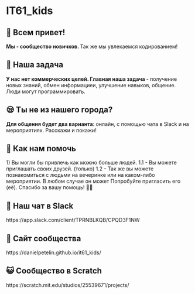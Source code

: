 <h1> IT61_kids </ h1>
<h2> 🤗 Всем привет! </h2>
<b> Мы - сообщество новичков. </b> Так же мы увлекаемся кодированием!
<h2> 📖 Наша задача </h2>
<b> У нас нет коммерческих целей. </b> <b> Главная наша задача </b> - получение новых знаний, обмен информациеи, улучшение навыков, общение. Люди могут программировать.
<h2> 😪 Ты не из нашего города? </h2>
<b> Для общения будет два варианта: </b> онлайн, с помощью чата в Slack и на мероприятиях. Расскажи и покажи!
<h2> 🎁 Как нам помочь </h2>
1) Вы могли бы привлечь как можно больше людей.
     1.1 - Вы можете приглашать своих друзей. (только)
     1.2 - Так же вы можете познакомиться с людьми на вечеринке или на каком-либо мероприятии. В любом случае он может Попробуйте пригласить его (её). Спасибо за вашу помощь! 🙌🏻
<h2> 📱 Наш чат в Slack </h2>
https://app.slack.com/client/TPRNBLKQB/CPQD3F1NW
<h2> 📑 Сайт сообщества </h2>
https://danielpetelin.github.io/it61_kids/
<h2> 😺 Сообщество в Scratch </h2>
https://scratch.mit.edu/studios/25539671/projects/
